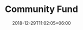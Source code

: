 ---
title: "Community Fund"
date: 2018-12-29T11:02:05+06:00
icon: "fas fa-piggy-bank"
description: "Articles related to the Community Fund can be found here."
type : "pages"
draft: true
---